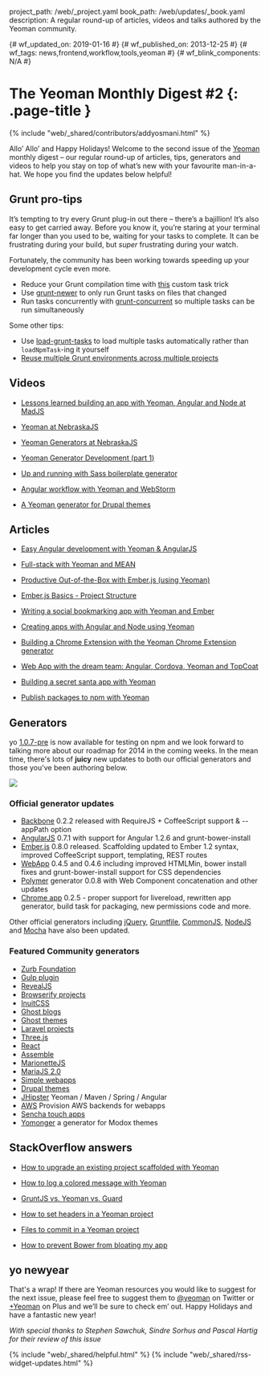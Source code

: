 project_path: /web/_project.yaml book_path: /web/updates/_book.yaml description: A regular round-up of articles, videos and talks authored by the Yeoman community.

{# wf_updated_on: 2019-01-16 #} {# wf_published_on: 2013-12-25 #} {# wf_tags: news,frontend,workflow,tools,yeoman #} {# wf_blink_components: N/A #}

# The Yeoman Monthly Digest #2 {: .page-title }

{% include "web/_shared/contributors/addyosmani.html" %}

Allo’ Allo’ and Happy Holidays! Welcome to the second issue of the [Yeoman](http://yeoman.io) monthly digest – our regular round-up of articles, tips, generators and videos to help you stay on top of what’s new with your favourite man-in-a-hat. We hope you find the updates below helpful!

## Grunt pro-tips

It’s tempting to try every Grunt plug-in out there – there’s a bajillion! It’s also easy to get carried away. Before you know it, you’re staring at your terminal far longer than you used to be, waiting for your tasks to complete. It can be frustrating during your build, but *super* frustrating during your watch.

Fortunately, the community has been working towards speeding up your development cycle even more.

* Reduce your Grunt compilation time with [this](https://github.com/gruntjs/grunt/issues/975#issuecomment-29058707) custom task trick
* Use [grunt-newer](https://github.com/tschaub/grunt-newer) to only run Grunt tasks on files that changed
* Run tasks concurrently with [grunt-concurrent](https://github.com/sindresorhus/grunt-concurrent) so multiple tasks can be run simultaneously

Some other tips:

* Use [load-grunt-tasks](https://github.com/sindresorhus/load-grunt-tasks) to load multiple tasks automatically rather than `loadNpmTask`-ing it yourself
* [Reuse multiple Grunt environments across multiple projects](https://npmjs.org/package/grunt-source)

## Videos

* [Lessons learned building an app with Yeoman, Angular and Node at MadJS](https://www.youtube.com/watch?v=VvrpjH5g9Fo)

* [Yeoman at NebraskaJS](https://www.youtube.com/watch?v=TUk19YoP-oI)

* [Yeoman Generators at NebraskaJS](https://www.youtube.com/watch?v=oPfeuVtOGz4)

* [Yeoman Generator Development (part 1)](https://www.youtube.com/watch?v=q-KRiwXhbhU)

* [Up and running with Sass boilerplate generator](https://www.youtube.com/watch?v=KqG4sY0KBAo)

* [Angular workflow with Yeoman and WebStorm](https://www.youtube.com/watch?v=_HYVuHHR55A)

* [A Yeoman generator for Drupal themes](https://www.youtube.com/watch?v=5YnC7iQBObk)

## Articles

* [Easy Angular development with Yeoman & AngularJS](http://jjt.io/2013/11/14/easy-angular-development-yeoman-generator-angular/)

* [Full-stack with Yeoman and MEAN](http://addyosmani.com/blog/full-stack-javascript-with-mean-and-yeoman/)

* [Productive Out-of-the-Box with Ember.js (using Yeoman)](http://www.infoq.com/presentations/emberjs-tools-yeoman)

* [Ember.js Basics - Project Structure](http://www.infragistics.com/community/blogs/brent_schooley/archive/2013/11/19/ember-js-basics-project-structure.aspx)

* [Writing a social bookmarking app with Yeoman and Ember](https://www.openshift.com/blogs/day-24-yeoman-ember-the-missing-tutorial)

* [Creating apps with Angular and Node using Yeoman](http://tylerhenkel.com/creating-apps-with-angular-and-node-using-yeoman/)

* [Building a Chrome Extension with the Yeoman Chrome Extension generator](https://www.openshift.com/blogs/day-29-yeoman-chrome-generator-write-your-first-google-chrome-extension)

* [Web App with the dream team: Angular, Cordova, Yeoman and TopCoat](http://www.numediaweb.com/web-app-with-dream-team/)

* [Building a secret santa app with Yeoman](http://www.christopherlaughlin.co.uk/2013/12/15/secret-santa-any-excuse-to-use-javascript/)

* [Publish packages to npm with Yeoman](http://h3manth.com/new/blog/2013/publish-packages-to-npm-with-yeoman/)

## Generators

yo [1.0.7-pre](https://npmjs.org/package/yo) is now available for testing on npm and we look forward to talking more about our roadmap for 2014 in the coming weeks. In the mean time, there's lots of **juicy** new updates to both our official generators and those you've been authoring below.

![](/web/updates/images/2013/12/yeoman-digest/KY2KVeX.jpg)

### Official generator updates

* [Backbone](https://github.com/yeoman/generator-backbone/releases/tag/v0.2.2) 0.2.2 released with RequireJS + CoffeeScript support & --appPath option
* [AngularJS](https://github.com/yeoman/generator-angular/releases) 0.7.1 with support for Angular 1.2.6 and grunt-bower-install
* [Ember.js](https://github.com/yeoman/generator-ember/releases/tag/v0.8.0) 0.8.0 released. Scaffolding updated to Ember 1.2 syntax, improved CoffeeScript support, templating, REST routes
* [WebApp](https://github.com/yeoman/generator-webapp/blob/master/changelog.md) 0.4.5 and 0.4.6 including improved HTMLMin, bower install fixes and grunt-bower-install support for CSS dependencies
* [Polymer](https://github.com/yeoman/generator-polymer/releases/tag/0.0.8) generator 0.0.8 with Web Component concatenation and other updates
* [Chrome app](https://github.com/yeoman/generator-chromeapp) 0.2.5 - proper support for livereload, rewritten app generator, build task for packaging, new permissions code and more.

Other official generators including [jQuery](https://github.com/yeoman/generator-jquery), [Gruntfile](https://github.com/yeoman/generator-gruntfile), [CommonJS](https://github.com/yeoman/generator-commonjs), [NodeJS](https://github.com/yeoman/generator-node) and [Mocha](https://github.com/yeoman/generator-mocha) have also been updated.

### Featured Community generators

* [Zurb Foundation](https://github.com/bauschan/generator-zurb-foundation)
* [Gulp plugin](https://github.com/hparra/generator-gulp-plugin)
* [RevealJS](https://github.com/slara/generator-reveal)
* [Browserify projects](https://github.com/vincentmac/generator-browserify/)
* [InuitCSS](https://github.com/tgdev/generator-inuit)
* [Ghost blogs](http://learnjs.io/blog/2013/11/11/yo-ghost/)
* [Ghost themes](https://github.com/diogobeda/generator-ghost-theme)
* [Laravel projects](https://github.com/vijaysai/generator-genlaravel)
* [Three.js](https://github.com/timmywil/generator-threejs)
* [React](https://github.com/petehunt/generator-react-quickstart)
* [Assemble](https://github.com/assemble/generator-assemble)
* [MarionetteJS](https://github.com/mrichard/generator-marionette)
* [MariaJS 2.0](https://github.com/revathskumar/generator-maria/releases/tag/v0.2.0)
* [Simple webapps](http://jorshasaur.us/simple-web-app-generator-for-yeoman/)
* [Drupal themes](https://github.com/pixelmord/generator-drupaltheme)
* [JHipster](http://jhipster.github.io/2013/12/03/jhipster-release-0.2.0.html) Yeoman / Maven / Spring / Angular
* [AWS](https://github.com/pius/generator-aws) Provision AWS backends for webapps
* [Sencha touch apps](https://github.com/kashiro/generator-senchatouch)
* [Yomonger](http://devries.jp/blog/2013/11/22/meet-yomonger/) a generator for Modox themes

## StackOverflow answers

* [How to upgrade an existing project scaffolded with Yeoman](http://stackoverflow.com/questions/18480316/how-to-upgrade-existing-project-scaffolded-with-yeoman)

* [How to log a colored message with Yeoman](http://stackoverflow.com/questions/18354585/how-to-log-a-colored-message-with-yeoman/18369822#18369822)

* [GruntJS vs. Yeoman vs. Guard](http://stackoverflow.com/questions/13299068/gruntjs-vs-yeoman-vs-guard/13685443#13685443)

* [How to set headers in a Yeoman project](http://stackoverflow.com/questions/14617111/yeoman-how-to-set-headers-htaccess/14623169#14623169)

* [Files to commit in a Yeoman project](http://stackoverflow.com/questions/18241893/files-to-commit-to-repository-in-a-yeoman-project/18248303#18248303)

* [How to prevent Bower from bloating my app](http://stackoverflow.com/questions/20683349/how-to-prevent-bower-from-bloating-my-app)

## yo newyear

That's a wrap! If there are Yeoman resources you would like to suggest for the next issue, please feel free to suggest them to [@yeoman](http://twitter.com/yeoman) on Twitter or [+Yeoman](https://plus.google.com/101063139999404044459) on Plus and we’ll be sure to check em’ out. Happy Holidays and have a fantastic new year!

*With special thanks to Stephen Sawchuk, Sindre Sorhus and Pascal Hartig for their review of this issue*

{% include "web/_shared/helpful.html" %} {% include "web/_shared/rss-widget-updates.html" %}